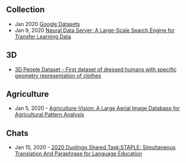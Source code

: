 
## Collection
- Jan 2020 [Google Datasets](https://twitter.com/JeffDean/status/1220398456096710656)
- Jan 9, 2020 [Neural Data Server: A Large-Scale Search Engine for Transfer Learning Data](https://arxiv.org/abs/2001.02799)


## 3D
- [3D People Dataset - First dataset of dressed humans with specific geometry representation of clothes](https://cv.iri.upc-csic.es/)

## Agriculture
- Jan 5, 2020 - [Agriculture-Vision: A Large Aerial Image Database for Agricultural Pattern Analysis](https://arxiv.org/abs/2001.01306)

## Chats
- Jan 15, 2020 - [2020 Duolingo Shared Task:STAPLE: Simultaneous Translation And Paraphrase for Language Education](http://sharedtask.duolingo.com/#data)